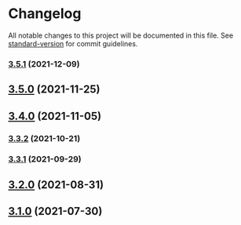 # Changelog

All notable changes to this project will be documented in this file. See [standard-version](https://github.com/conventional-changelog/standard-version) for commit guidelines.

### [3.5.1](https://github.com/iusmob/AdKleinSDK/compare/v3.5.0...v3.5.1) (2021-12-09)

## [3.5.0](https://github.com/iusmob/AdKleinSDK/compare/v3.4.0...v3.5.0) (2021-11-25)

## [3.4.0](https://github.com/iusmob/AdKleinSDK/compare/v3.3.2...v3.4.0) (2021-11-05)

### [3.3.2](https://github.com/iusmob/AdKleinSDK/compare/v3.3.1...v3.3.2) (2021-10-21)

### [3.3.1](https://github.com/iusmob/AdKleinSDK/compare/v3.2.0...v3.3.1) (2021-09-29)

## [3.2.0](https://github.com/iusmob/AdKleinSDK/compare/v3.1.0...v3.2.0) (2021-08-31)

## [3.1.0](https://github.com/iusmob/AdKleinSDK/compare/v3.0.1...v3.1.0) (2021-07-30)
